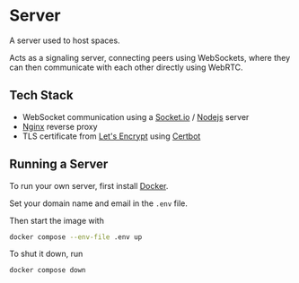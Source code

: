 # Server

A server used to host spaces.

Acts as a signaling server, connecting peers using WebSockets, where they can then communicate with each other directly using WebRTC.

## Tech Stack

- WebSocket communication using a [Socket.io](https://github.com/socketio/socket.io) / [Nodejs](https://nodejs.org/en/) server
- [Nginx](https://www.nginx.com/) reverse proxy
- TLS certificate from [Let's Encrypt](https://letsencrypt.org/) using [Certbot](https://github.com/certbot/certbot)

## Running a Server

To run your own server, first install [Docker](https://www.docker.com/get-started/).

Set your domain name and email in the `.env` file.

Then start the image with

```bash
docker compose --env-file .env up
```

To shut it down, run

```bash
docker compose down
```
